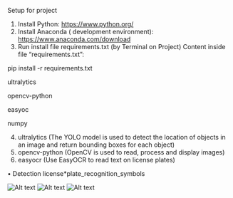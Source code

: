 Setup for project

1. Install Python: https://www.python.org/
2. Install Anaconda ( development environment): https://www.anaconda.com/download
3. Run install file requirements.txt (by Terminal on Project)
   Content inside file “requirements.txt”:

pip install -r requirements.txt

   ultralytics

   opencv-python

   easyoc

   numpy

4. ultralytics (The YOLO model is used to detect the location of objects in an image and return bounding boxes for each object)
5. opencv-python (OpenCV is used to read, process and display images)
6. easyocr (Use EasyOCR to read text on license plates)

• Detection license*plate_recognition_symbols


![Alt text](yolo-comparison-plots.png)
![Alt text](<Screenshot 2024-01-22 10343.png>)
![Alt text](<Screenshot 2024-01-22 103506.png>)
